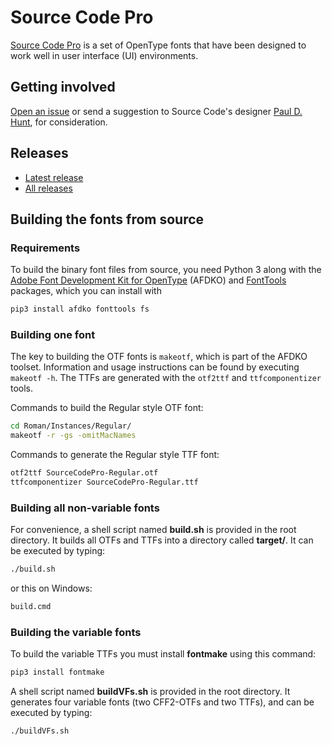 # Source Code Pro

[Source Code Pro](http://adobe-fonts.github.io/source-code-pro/)
is a set of OpenType fonts that have been designed to work well
in user interface (UI) environments.

## Getting involved

[Open an issue](https://github.com/adobe-fonts/source-code-pro/issues) or send a suggestion to Source Code's designer [Paul D. Hunt](mailto:opensourcefonts@adobe.com?subject=[GitHub]%20Source%20Code%20Pro), for consideration.

## Releases

* [Latest release](../../releases/latest)
* [All releases](../../releases)

## Building the fonts from source

### Requirements

To build the binary font files from source, you need Python 3 along with the
[Adobe Font Development Kit for OpenType](https://github.com/adobe-type-tools/afdko/) (AFDKO) and
[FontTools](https://github.com/fonttools/fonttools) packages, which you can install with

```sh
pip3 install afdko fonttools fs
```

### Building one font

The key to building the OTF fonts is `makeotf`, which is part of the AFDKO toolset.
Information and usage instructions can be found by executing `makeotf -h`. The TTFs
are generated with the `otf2ttf` and `ttfcomponentizer` tools.

Commands to build the Regular style OTF font:

```sh
cd Roman/Instances/Regular/
makeotf -r -gs -omitMacNames
```

Commands to generate the Regular style TTF font:

```sh
otf2ttf SourceCodePro-Regular.otf
ttfcomponentizer SourceCodePro-Regular.ttf
```

### Building all non-variable fonts

For convenience, a shell script named **build.sh** is provided in the root directory.
It builds all OTFs and TTFs into a directory called **target/**. It can be executed by typing:

```sh
./build.sh
```

or this on Windows:

```sh
build.cmd
```

### Building the variable fonts

To build the variable TTFs you must install **fontmake** using this command:

```sh
pip3 install fontmake
```

A shell script named **buildVFs.sh** is provided in the root directory.
It generates four variable fonts (two CFF2-OTFs and two TTFs), and can be executed by typing:

```sh
./buildVFs.sh
```
